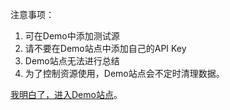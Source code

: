 注意事项：

1. 可在Demo中添加测试源
2. 请不要在Demo站点中添加自己的API Key
3. Demo站点无法进行总结
4. 为了控制资源使用，Demo站点会不定时清理数据。

[我明白了，进入Demo站点](https://demo.rssbox.app)。
